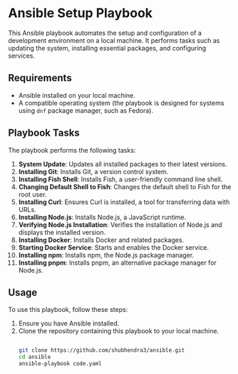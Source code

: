 # Ansible Setup Playbook

This Ansible playbook automates the setup and configuration of a development environment on a local machine. It performs tasks such as updating the system, installing essential packages, and configuring services.

## Requirements

- Ansible installed on your local machine.
- A compatible operating system (the playbook is designed for systems using `dnf` package manager, such as Fedora).

## Playbook Tasks

The playbook performs the following tasks:

1. **System Update**: Updates all installed packages to their latest versions.
2. **Installing Git**: Installs Git, a version control system.
3. **Installing Fish Shell**: Installs Fish, a user-friendly command line shell.
4. **Changing Default Shell to Fish**: Changes the default shell to Fish for the root user.
5. **Installing Curl**: Ensures Curl is installed, a tool for transferring data with URLs.
6. **Installing Node.js**: Installs Node.js, a JavaScript runtime.
7. **Verifying Node.js Installation**: Verifies the installation of Node.js and displays the installed version.
8. **Installing Docker**: Installs Docker and related packages.
9. **Starting Docker Service**: Starts and enables the Docker service.
10. **Installing npm**: Installs npm, the Node.js package manager.
11. **Installing pnpm**: Installs pnpm, an alternative package manager for Node.js.

## Usage

To use this playbook, follow these steps:

1. Ensure you have Ansible installed.
2. Clone the repository containing this playbook to your local machine.
   ```bash

   git clone https://github.com/shubhendra3/ansible.git
   cd ansible
   ansible-playbook code.yaml
   ```
